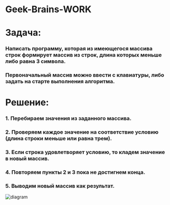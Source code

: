 # Geek-Brains-WORK
# Задача:
### Написать программу, которая из имеющегося массива строк формирует массив из строк, длина которых меньше либо равна 3 символа.
### Первоначальный массив можно ввести с клавиатуры, либо задать на старте выполнения алгоритма.

# Решение:
### 1. Перебираем значения из заданного массива.
### 2. Проверяем каждое значение на соответствие условию (длина строки меньше или равна трем).
### 3. Если строка удовлетворяет условию, то кладем значение в новый массив.
### 4. Повторяем пункты 2 и 3 пока не достигнем конца.
### 5. Выводим новый массив как результат.


![diagram](https://user-images.githubusercontent.com/115419903/205444291-2f2a2f57-932f-4c09-a405-cf1ef020533b.png)
